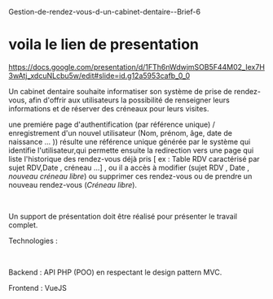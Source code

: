 Gestion-de-rendez-vous-d-un-cabinet-dentaire--Brief-6
# voila le lien de presentation 
https://docs.google.com/presentation/d/1FTh6nWdwjmSOB5F44M02_Iex7H3wAtj_xdcuNLcbu5w/edit#slide=id.g12a5953cafb_0_0

Un cabinet dentaire souhaite informatiser son système de prise de rendez-vous, afin d'offrir aux utilisateurs la possibilité de renseigner leurs informations et de réserver des créneaux pour leurs visites.

une premiére page d'authentification (par référence unique) / enregistrement d'un nouvel utilisateur (Nom, prénom, âge, date de naissance ... )) résulte une référence unique générée par le système qui identifie l'utilisateur,qui permette ensuite la redirection vers une page qui liste l'historique des rendez-vous déjà pris [ ex : Table RDV caractérisé par sujet RDV,Date , créneau ...] , ou il a accès à modifier (sujet RDV , Date , *nouveau créneau libre*) ou supprimer ces rendez-vous ou de prendre un nouveau rendez-vous (*Créneau libre*).

​

Un support de présentation doit être réalisé pour présenter le travail complet.

Technologies :

​

Backend : API PHP (POO) en respectant le design pattern MVC.

Frontend :  VueJS 

